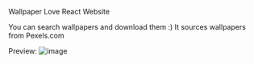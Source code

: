 Wallpaper Love React Website

You can search wallpapers and download them :)
It sources wallpapers from Pexels.com

Preview: 
![image](https://user-images.githubusercontent.com/66637389/211565753-035984b7-dce3-429d-986c-f019642cb7a1.png)
